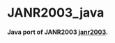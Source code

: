 # JANR2003_java
**Java port of JANR2003 [janr2003](https://github.com/forcar/janr2025/src/janr03).** 

